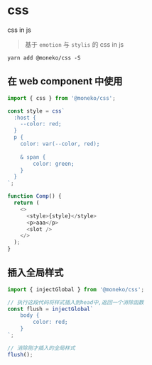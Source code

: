 # css

css in js

> 基于 `emotion` 与 `stylis` 的 css in js

```shell
yarn add @moneko/css -S
```

## 在 web component 中使用

```javascript
import { css } from '@moneko/css';

const style = css`
  :host {
    --color: red;
  }
  p {
    color: var(--color, red);
    
    & span {
        color: green;
    }
  }
`;

function Comp() {
  return (
    <>
      <style>{style}</style>
      <p>aaa</p>
      <slot />
    </>
  );
}
```

## 插入全局样式

```javascript
import { injectGlobal } from '@moneko/css';

// 执行这段代码将样式插入到head中,返回一个消除函数
const flush = injectGlobal`
    body {
        color: red;
    }
`;

// 消除刚才插入的全局样式
flush();
```
